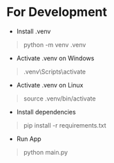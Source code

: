 # For Development
- Install .venv
> python -m venv .venv
- Activate .venv on Windows 
> .venv\Scripts\activate
- Activate .venv on Linux
> source .venv/bin/activate
- Install dependencies
> pip install -r requirements.txt

- Run App
> python main.py